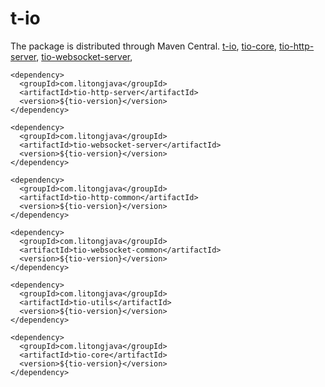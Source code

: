 # t-io
The package is distributed through Maven Central.
[t-io](https://central.sonatype.com/artifact/com.litongjava/t-io),
[tio-core](https://central.sonatype.com/artifact/com.litongjava/tio-core),
[tio-http-server](https://central.sonatype.com/artifact/com.litongjava/tio-http-server),
[tio-websocket-server](https://central.sonatype.com/artifact/com.litongjava/tio-websocket-server),

```
<dependency>
  <groupId>com.litongjava</groupId>
  <artifactId>tio-http-server</artifactId>
  <version>${tio-version}</version>
</dependency>

<dependency>
  <groupId>com.litongjava</groupId>
  <artifactId>tio-websocket-server</artifactId>
  <version>${tio-version}</version>
</dependency>

<dependency>
  <groupId>com.litongjava</groupId>
  <artifactId>tio-http-common</artifactId>
  <version>${tio-version}</version>
</dependency>

<dependency>
  <groupId>com.litongjava</groupId>
  <artifactId>tio-websocket-common</artifactId>
  <version>${tio-version}</version>
</dependency>

<dependency>
  <groupId>com.litongjava</groupId>
  <artifactId>tio-utils</artifactId>
  <version>${tio-version}</version>
</dependency>

<dependency>
  <groupId>com.litongjava</groupId>
  <artifactId>tio-core</artifactId>
  <version>${tio-version}</version>
</dependency>
```
